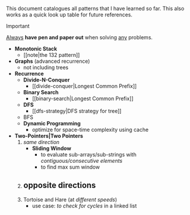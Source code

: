 This document catalogues all patterns that I have learned so far. This also works as a quick look up table for future references.

> [!important] 
> <u>Always</u> **have pen and paper out** when solving <u>any</u> problems.

- **Monotonic Stack**
	- [[note|the 132 pattern]]
- **Graphs** (advanced recurrence)
	- not including trees
- **Recurrence**
	- **Divide-N-Conquer**
		- [[divide-conquer|Longest Common Prefix]]
	- **Binary Search**
		- [[binary-search|Longest Common Prefix]]
	- **DFS**
		- [[dfs-strategy|DFS strategy for tree]]
	- BFS
	- **Dynamic Programming**
		- optimize for space-time complexity using cache
- **Two-Pointers|Two Pointers**
	1. *same direction*
		- **Sliding Window**
			- to evaluate sub-arrays/sub-strings with *contiguous/consecutive elements*
			- to find max sum window
	1. opposite directions
		- 
	2. Tortoise and Hare (at *different speeds*)
		- use case: *to check for cycles* in a linked list
